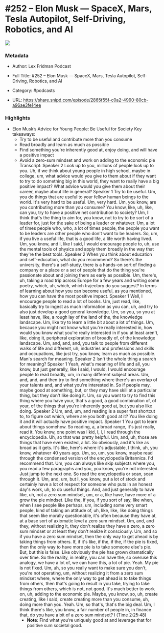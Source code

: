 # #252 – Elon Musk —  SpaceX, Mars, Tesla Autopilot, Self-Driving, Robotics, and AI

![](https://images.weserv.nl/?url=https%3A%2F%2Flexfridman.com%2Fwordpress%2Fwp-content%2Fuploads%2Fpowerpress%2Fartwork_3000-230.png&w=100&h=100)

### Metadata

- Author: Lex Fridman Podcast
- Full Title: #252 – Elon Musk —  SpaceX, Mars, Tesla Autopilot, Self-Driving, Robotics, and AI
- Category: #podcasts



- URL: https://share.snipd.com/episode/2865f55f-c0a2-4990-80cb-a96ae3fe14ee

### Highlights

- Elon Musk’s Advice for Young People: Be Useful for Society
  Key takeaways:
  - Try to be useful and contribute more than you consume
  - Read broadly and learn as much as possible
  - Find something you're inherently good at, enjoy doing, and will have a positive impact
  - Avoid a zero-sum mindset and work on adding to the economic pie
  Transcript:
  Speaker 2
  Look up to you, millions of people look up to you. Uh, if we think about young people in high school, maybe in college, um, what advice would you give to them about if they want to try to do something big in this world, they want to really have a big positive impact? What advice would you give them about their career, maybe about life in general?
  Speaker 1
  Try to be useful. Um, you do things that are useful to your fellow human beings to the world. It's very hard to be useful. Um, very hard. Um, you know, are you contributing more than you consume? You know, like, uh, like, can you, try to have a positive net contribution to society? Um, I think that's the thing to aim for, you know, not to try to be sort of a leader for, just for the sake of being a leader or whatever. Um, a lot of times people who, who, a lot of times people, the people you want to be leaders are other people who don't want to be leaders. So, um, if you live a useful life, that is a good life, a life worth having lived. Um, you know, and I, like I said, I would encourage people to, uh, use the mental tools of physics and apply them broadly in the way that they're the best tools.
  Speaker 2
  When you think about education and self-education, what do you recommend? So there's the university, there's a self-study, there is a hands-on sort of finding a company or a place or a set of people that do the thing you're passionate about and joining them as early as possible. Um, there's, uh, taking a road trip across Europe for a few years and writing some poetry, which, uh, which, which trajectory do you suggest? In terms of learning about how you can become useful, as you mentioned, how you can have the most positive impact.
  Speaker 1
  Well, I encourage people to read a lot of books. Um, just read, like, basically try to ingest as much information as you can, uh, and try to also just develop a good general knowledge. Um, so you, so you at least have, like, a rough lay of the land of the, the knowledge landscape. Um, like try to learn a little bit about a lot of things. Um, because you might not know what you're really interested in, how would you know what you're really interested in if you at least aren't, like, doing it, peripheral exploration of broadly of, of the knowledge landscape. Um, and, and, and, you talk to people from different walks of life and different, uh, industries and professions and skills and occupations, like just try, you know, learn as much as possible. Man's search for meaning.
  Speaker 2
  Isn't the whole thing a search for meaning?
  Speaker 1
  Yeah, what's meaning of life and all, you know, but just generally, like I said, I would, I would encourage people to read broadly, um, in many different subject areas. Um, and, and, and then try to find something where there's an overlap of your talents and, and what you're interested in. So if people may, maybe good at something, but, or they may have skill at a particular thing, but they don't like doing it. Um, so you want to try to find this thing where you have your, that's a good, a good combination of, of your, of the things that you're inherently good at, but you also like doing.
  Speaker 2
  Um, and, um, and reading is a super fast shortcut to, to figure out which, where are you both good at it? You like doing it and it will actually have positive impact.
  Speaker 1
  You got to learn about things somehow. So reading, a, a broad range, it's just really, read it. You know, one point was I kid, I, I, I read through the encyclopedia. Uh, so that was pretty helpful. Um, and, uh, those are things that have even existed, a lot. So obviously, and it's like as broad as it gets. It's like, here's where it's adjustable, I think, uh, you know, whatever 40 years ago. Um, so, um, you know, maybe read through the condensed version of the encyclopedia Britannica. I'd recommend that. Um, you can always like skip subjects where you, you read a few paragraphs and you, you know, you're not interested. Just jump to the next one. So read the encyclopedia or scan, scan through it. Um, and, um, but I, you know, put a lot of stock and certainly have a lot of respect for someone who puts in an honest day's work, uh, to do useful things. And, and just generally to have like, uh, not a zero sum mindset, um, or a, like have, have more of a grow the pie mindset. Like the, if you, if you sort of say, like when, when I see people like perhaps, um, including some very smart people, kind of taking an attitude of, uh, like, like, like doing things that seem like morally questionable, it's often because they have at, at a base sort of axiomatic level a zero sum mindset. Um, and, and they, without realizing it, they don't realize they have a zero, a zero sum mindset or at least they don't realize it consciously. Um, and so if you have a zero sum mindset, then the only way to get ahead is by taking things from others. If, if it's like, if the, if the, if the pie is fixed, then the only way to have more pie is to take someone else's pie. But, but this is false. Like obviously the pie has grown dramatically over time. So the reality, in reality, you can have the, so overuse this analogy, we have a lot of, we can have this, a lot of pie. Yeah. My pie is not fixed. Um, uh, so you really want to make sure you don't, you're not operating, um, without realizing it from a zero sum mindset where, where the only way to get ahead is to take things from others, then that's going to result in you take, trying to take things from others, which is not, not good. It's much better to work on, uh, adding to the economic pie. Maybe, you know, so, uh, create creating, like I said, create creating more than you consume, uh, doing more than you. Yeah. Um, so that's, that's the big deal. Um, I think there's like, you know, a fair number of people in, in finance that, do you have a bit of a zero sum mindset? I ([Time 2:25:48](https://share.snipd.com/snip/bc7e6dcc-22da-41aa-a325-619248425ef8))
    - **Note:** Find what you’re uniquely good at and leverage that for positive sum societal good.
